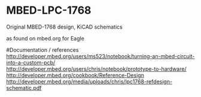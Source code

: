 # MBED-LPC-1768
Original MBED-1768 design, KiCAD schematics

as found on mbed.org for Eagle

#Documentation / references
http://developer.mbed.org/users/ms523/notebook/turning-an-mbed-circuit-into-a-custom-pcb/
http://developer.mbed.org/users/chris/notebook/prototype-to-hardware/
http://developer.mbed.org/cookbook/Reference-Design
http://developer.mbed.org/media/uploads/chris/lpc1768-refdesign-schematic.pdf
